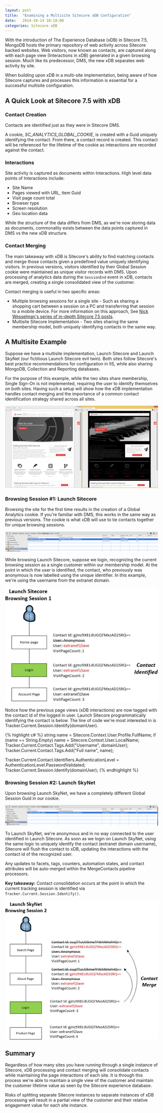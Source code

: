 ```yaml
---
layout: post
title:  "Examining a Multisite Sitecore xDB Configuration"
date:   2014-10-14 10:18:00
categories: Sitecore xDB
---
```


With the introduction of The Experience Database (xDB) in Sitecore 7.5, MongoDB hosts the primary repository of web activity across Sitecore backed websites. Web visitors, now known as contacts, are captured along with each page view (Interactions in xDB) generated in a given browsing session. Much like its predecessor, DMS, the new xDB separates web activity by site.

When building upon xDB in a multi-site implementation, being aware of how Sitecore captures and processes this information is essential for a successful multisite configuration.

## A Quick Look at Sitecore 7.5 with xDB

### Contact Creation

Contacts are identified just as they were in Sitecore DMS.

A cookie, <em>SC_ANALYTICS_GLOBAL_COOKIE</em>, is created with a Guid uniquely identifying the contact. From there, a contact record is created. This contact will be referenced for the lifetime of the cookie as interactions are recorded against the contact.

### Interactions

Site activity is captured as documents within Interactions. High level data points of Interactions include:

* Site Name
* Pages viewed with URL, item Guid
* Visit page count total
* Browser type
* Screen resolution
* Geo location data

While the structure of the data differs from DMS, as we're now storing data as documents, commonality exists between the data points captured in DMS vs the new xDB structure.

### Contact Merging

The main takeaway with xDB is Sitecore's ability to find matching contacts and merge those contacts given a predefined value uniquely identifying visitors. In previous versions, visitors identified by their Global Session cookie were maintained as unique visitor records with DMS. Upon processing of analytics data during the `SessionEnd` event in xDB, contacts are merged, creating a single consolidated view of the customer.

Contact merging is useful in two specific areas:

* Multiple browsing sessions for a single site - Such as sharing a shopping cart between a session on a PC and transferring that session to a mobile device. For more information on this approach, See [Nick Wesselman's series of in-depth Sitecore 7.5 posts](http://www.techphoria414.com/Blog/2014/June/One_Month_with_Sitecore_7-5_Part_1).
* Multisite Sitecore Implementation - Two sites sharing the same membership model, both uniquely identifying contacts in the same way.

## A Multisite Example

Suppose we have a multisite implementation, Launch Sitecore and Launch SkyNet (our fictitious Launch Sitecore evil twin). Both sites follow Sitecore's best practice recommendations for configuration in IIS, while also sharing MongoDB, Collection and Reporting databases.

For the purpose of this example, while the two sites share membership, Single Sign-On is not implemented, requiring the user to identify themselves on both sites. Having such a setup will show how the xDB implementation handles contact merging and the importance of a common contact identification strategy shared across all sites.

![multisite](/assets/images/multisite.png)

### Browsing Session #1: Launch Sitecore

Browsing the site for the first time results in the creation of a Global Analytics cookie. If you're familiar with DMS, this works in the same way as previous versions. The cookie is what xDB will use to tie contacts together for unique browsing sessions.

![session 1](/assets/images/session1.png)

While browsing Launch Sitecore, suppose we login, recognizing the current browsing session as a single customer within our membership model. At the point in which the user is identified, the contact, who previously was anonymous is now labelled using the unique identifier. In this example, we're using the username from the extranet domain.

![session 1 details](/assets/images/session1-details.png)

Notice how the previous page views (xDB interactions) are now tagged with the contact id of the logged in user. Launch Sitecore programmatically identifying the contact is below. The line of code we're most interested in is Tracker.Current.Session.Identify(domainUser).

{% highlight c# %}
string name = Sitecore.Context.User.Profile.FullName;
if (name == String.Empty) name = Sitecore.Context.User.LocalName;
Tracker.Current.Contact.Tags.Add("Username", domainUser);
Tracker.Current.Contact.Tags.Add("Full name", name);</code>

Tracker.Current.Contact.Identifiers.AuthenticationLevel = AuthenticationLevel.PasswordValidated;
Tracker.Current.Session.Identify(domainUser);
{% endhighlight %}

### Browsing Session #2: Launch SkyNet

Upon browsing Launch SkyNet, we have a completely different Global Session Guid in our cookie.

![session 2](/assets/images/session2.png)

To Launch SkyNet, we're anonymous and in no way connected to the user identified in Launch Sitecore. As soon as we login on Launch SkyNet, using the same logic to uniquely identify the contact (extranet domain username), Sitecore will flush the contact to xDB, updating the interactions with the contact id of the recognized user.

Any updates to facets, tags, counters, automation states, and contact attributes will be auto-merged within the MergeContacts pipeline processors.

**Key takeaway:** Contact consolidation occurs at the point in which the current tracking session is identified via `Tracker.Current.Session.Identify()`.

![session 2 details](/assets/images/session2-details.png)

## Summary

Regardless of how many sites you have running through a single instance of Sitecore, xDB processing and contact merging will consolidate contacts while maintaining the page interactions of each site. It is through this process we're able to maintain a single view of the customer and maintain the customer lifetime value as seen by the Sitecore experience database.

Risks of splitting separate Sitecore instances to separate instances of xDB processing will result in a partial view of the customer and their relative engagement value for each site instance.
